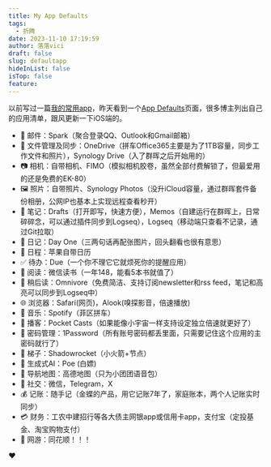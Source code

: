 ```yaml
---
title: My App Defaults
tags:
  - 折腾
date: 2023-11-10 17:19:59
author: 落落vici
draft: false
slug: defaultapp
hideInList: false
isTop: false
feature:
---
```

以前写过一篇[我的常用app](https://mp.weixin.qq.com/s/rS6B6JSaHeqj3Ep72BMTjg)，昨天看到一个[App Defaults](https://defaults.rknight.me/)页面，很多博主列出自己的应用清单，跟风更新一下iOS端的。

- 📧 邮件：Spark（聚合登录QQ、Outlook和Gmail邮箱）
- 📁 文件管理及同步：OneDrive（拼车Office365主要是为了1TB容量，同步工作文件和照片），Synology Drive（入了群晖之后开始用的）
- 📷 相机：自带相机、FIMO（模拟相机胶卷，虽然全部付费解锁了，但最爱用的还是免费的EK-80）
- 🖼 照片：自带照片、Synology Photos（没升iCloud容量，通过群晖套件备份相册，公网IP也基本上实现远程查看秒开）
- 📝 笔记：Drafts（打开即写，快速方便），Memos（自建运行在群晖上，日常碎碎念，可以通过插件同步到Logseq），Logseq（移动端只查看不记录，通过Git拉取）
- 📔 日记：Day One（三两句话再配张图片，回头翻看也很有意思）
- 📅 日程：苹果自带日历
- ✅ 待办：Due（一个你不理它它就烦死你的提醒应用）
- 📖 阅读：微信读书（一年148，能看5本书就值了）
- 📑 稍后读：Omnivore（免费简洁、支持订阅newsletter和rss feed，笔记和高亮可以同步到Logseq中）
- 🌐 浏览器：Safari(网页)，Alook(嗅探影音，倍速播放)
- 🎵 音乐：Spotify（菲区拼车）
- 🎤 播客：Pocket Casts（如果能像小宇宙一样支持设定独立倍速就更好了）
- 🔐 密码管理：1Password（所有账号密码都丢里面，只需要记住这个应用的主密码就行了）
- 🚀 梯子：Shadowrocket（小火箭+节点）
- 👻 生成式AI：Poe (白嫖)
- 🧭 导航地图：高德地图（只为小团团语音包）
- 💬 社交：微信，Telegram，X
- 💰 记账：随手记（金蝶的产品，用它记账7年了，家庭账本，两个人记账实时同步）
- 💳 财务：工农中建招行等各大债主网银app或信用卡app，支付宝（定投基金、淘宝购物支付）
- 🎲 网游：同花顺！！！

❤





